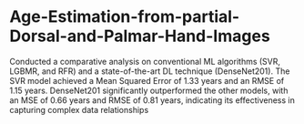 # Age-Estimation-from-partial-Dorsal-and-Palmar-Hand-Images
Conducted a comparative analysis on conventional ML algorithms (SVR, LGBMR, and RFR) and a state-of-the-art DL technique (DenseNet201). The SVR model achieved a Mean Squared Error of 1.33 years and an RMSE of 1.15 years. 
DenseNet201 significantly outperformed the other models, with an MSE of 0.66 years and RMSE of 0.81 years, indicating
its effectiveness in capturing complex data relationships
